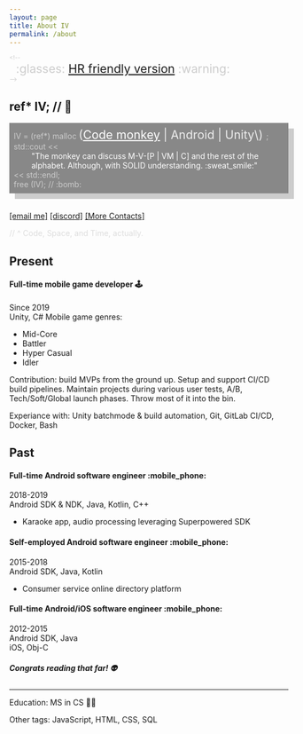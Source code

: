 ```yaml
---
layout: page
title: About IV
permalink: /about
---
```


<div style="font-size:8pt; color:#CCC">
&lt;!--
    <div style="font-size:16pt; padding-left:12px;">
        :glasses: <a href="#present">HR friendly version</a> :warning:
    </div>
--&gt;
</div>

## ref\* IV; // :space_invader:

<div style="background-color:#888; color:#CCC; box-shadow:10px 10px; padding: 8px; margin-bottom:32px;">
    IV = (ref*) malloc
        <div style="display: inline; font-size:16pt; color:#EEE">
            (<a style="color:#FFF" href="#code-space-time">Code monkey</a> | Android | Unity\)
        </div>;
    <br/>
    std::cout <<
        <div style="padding-left:32px; color: #FFF">
            "The monkey can discuss M-V-[P | VM | C] and the rest of the alphabet. Although, with SOLID understanding. :sweat_smile:"
        </div>
    << std::endl;
    <br/>
    free (IV); // :bomb:
</div>

[[email me]](mailto:iv.conduct@gmail.com)
[[discord]]()
[[More Contacts]](/contacts)

<a name="code-space-time" />
<div style="color:#DDD">
// ^ Code, Space, and Time, actually.
</div>

## Present
#### Full-time mobile game developer :joystick:
Since 2019 <br/>
Unity, C#
Mobile game genres:
- Mid-Core
- Battler
- Hyper Casual
- Idler

Contribution: build MVPs from the ground up. Setup and support CI/CD build pipelines. Maintain projects during various user tests, A/B, Tech/Soft/Global launch phases. Throw most of it into the bin.

Experiance with: Unity batchmode & build automation, Git, GitLab CI/CD, Docker, Bash

## Past
#### Full-time Android software engineer :mobile_phone:
2018-2019 <br/>
Android SDK & NDK, Java, Kotlin, C++
- Karaoke app, audio processing leveraging Superpowered SDK

#### Self-employed Android software engineer :mobile_phone:
2015-2018 <br/>
Android SDK, Java, Kotlin
- Consumer service online directory platform

#### Full-time Android/iOS software engineer :mobile_phone:
2012-2015 <br/>
Android SDK, Java <br/>
iOS, Obj-C

##### Congrats reading that far! :alien:
---
Education: MS in CS :man_student:

Other tags: JavaScript, HTML, CSS, SQL